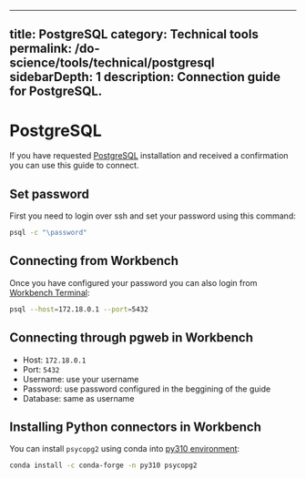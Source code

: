 
---
title: PostgreSQL
category: Technical tools
permalink: /do-science/tools/technical/postgresql
sidebarDepth: 1
description: Connection guide for PostgreSQL.
---

# PostgreSQL

If you have requested [PostgreSQL](https://www.postgresql.org/) installation and received a confirmation you can use this guide to connect.

## Set password

First you need to login over ssh and set your password using this command:

```bash
psql -c "\password"
```

## Connecting from Workbench

Once you have configured your password you can also login from [Workbench Terminal](/do-science/hunt-workbench/faq/#can-i-use-a-terminal-from-my-workbench):

```bash
psql --host=172.18.0.1 --port=5432
```

## Connecting through pgweb in Workbench

- Host: `172.18.0.1`
- Port: `5432`
- Username: use your username
- Password: use password configured in the beggining of the guide
- Database: same as username

## Installing Python connectors in Workbench

You can install `psycopg2` using conda into [py310 environment](/do-science/hunt-workbench/faq/#how-can-i-change-a-conda-environment-for-my-notebook):

```bash
conda install -c conda-forge -n py310 psycopg2
```
